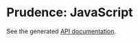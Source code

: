 Prudence: JavaScript
====================

See the generated [API documentation](https://prudence.threecrickets.com/assets/typescript/prudence/docs/).
